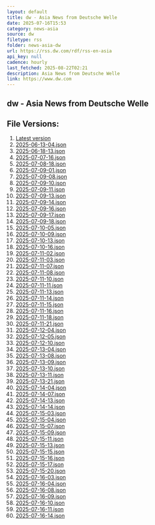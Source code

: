 ```yaml
---
layout: default
title: dw - Asia News from Deutsche Welle
date: 2025-07-16T15:53
category: news-asia
source: dw
filetype: rss
folder: news-asia-dw
url: https://rss.dw.com/rdf/rss-en-asia
api_key: null
cadence: hourly
last_fetched: 2025-08-22T02:21
description: Asia News from Deutsche Welle
link: https://www.dw.com
---
```


## dw - Asia News from Deutsche Welle

<div id="data-chart"></div>
<div id="data-table"></div>
<script>
document.addEventListener('DOMContentLoaded', function(){
  document.getElementById('data-table').textContent = 'This source isn't supported for tables yet.';
});
</script>

## File Versions:
1. [Latest version](./latest.json)
2. [2025-06-13-04.json](./2025-06-13-04.json)
3. [2025-06-18-13.json](./2025-06-18-13.json)
4. [2025-07-07-16.json](./2025-07-07-16.json)
5. [2025-07-08-18.json](./2025-07-08-18.json)
6. [2025-07-09-01.json](./2025-07-09-01.json)
7. [2025-07-09-08.json](./2025-07-09-08.json)
8. [2025-07-09-10.json](./2025-07-09-10.json)
9. [2025-07-09-11.json](./2025-07-09-11.json)
10. [2025-07-09-13.json](./2025-07-09-13.json)
11. [2025-07-09-14.json](./2025-07-09-14.json)
12. [2025-07-09-16.json](./2025-07-09-16.json)
13. [2025-07-09-17.json](./2025-07-09-17.json)
14. [2025-07-09-18.json](./2025-07-09-18.json)
15. [2025-07-10-05.json](./2025-07-10-05.json)
16. [2025-07-10-09.json](./2025-07-10-09.json)
17. [2025-07-10-13.json](./2025-07-10-13.json)
18. [2025-07-10-16.json](./2025-07-10-16.json)
19. [2025-07-11-02.json](./2025-07-11-02.json)
20. [2025-07-11-03.json](./2025-07-11-03.json)
21. [2025-07-11-07.json](./2025-07-11-07.json)
22. [2025-07-11-08.json](./2025-07-11-08.json)
23. [2025-07-11-10.json](./2025-07-11-10.json)
24. [2025-07-11-11.json](./2025-07-11-11.json)
25. [2025-07-11-13.json](./2025-07-11-13.json)
26. [2025-07-11-14.json](./2025-07-11-14.json)
27. [2025-07-11-15.json](./2025-07-11-15.json)
28. [2025-07-11-16.json](./2025-07-11-16.json)
29. [2025-07-11-18.json](./2025-07-11-18.json)
30. [2025-07-11-21.json](./2025-07-11-21.json)
31. [2025-07-12-04.json](./2025-07-12-04.json)
32. [2025-07-12-05.json](./2025-07-12-05.json)
33. [2025-07-12-10.json](./2025-07-12-10.json)
34. [2025-07-13-04.json](./2025-07-13-04.json)
35. [2025-07-13-08.json](./2025-07-13-08.json)
36. [2025-07-13-09.json](./2025-07-13-09.json)
37. [2025-07-13-10.json](./2025-07-13-10.json)
38. [2025-07-13-11.json](./2025-07-13-11.json)
39. [2025-07-13-21.json](./2025-07-13-21.json)
40. [2025-07-14-04.json](./2025-07-14-04.json)
41. [2025-07-14-07.json](./2025-07-14-07.json)
42. [2025-07-14-13.json](./2025-07-14-13.json)
43. [2025-07-14-14.json](./2025-07-14-14.json)
44. [2025-07-15-03.json](./2025-07-15-03.json)
45. [2025-07-15-04.json](./2025-07-15-04.json)
46. [2025-07-15-07.json](./2025-07-15-07.json)
47. [2025-07-15-09.json](./2025-07-15-09.json)
48. [2025-07-15-11.json](./2025-07-15-11.json)
49. [2025-07-15-13.json](./2025-07-15-13.json)
50. [2025-07-15-15.json](./2025-07-15-15.json)
51. [2025-07-15-16.json](./2025-07-15-16.json)
52. [2025-07-15-17.json](./2025-07-15-17.json)
53. [2025-07-15-20.json](./2025-07-15-20.json)
54. [2025-07-16-03.json](./2025-07-16-03.json)
55. [2025-07-16-04.json](./2025-07-16-04.json)
56. [2025-07-16-08.json](./2025-07-16-08.json)
57. [2025-07-16-09.json](./2025-07-16-09.json)
58. [2025-07-16-10.json](./2025-07-16-10.json)
59. [2025-07-16-11.json](./2025-07-16-11.json)
60. [2025-07-16-14.json](./2025-07-16-14.json)
